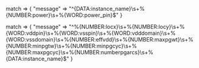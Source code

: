 match => { "message" => "^{DATA:instance_name}\s+%{NUMBER:power}\s+%{WORD:power_pin}$" }




match => { "message" => "^%{NUMBER:locx}\s+%{NUMBER:locy}\s+%{WORD:vddpin}\s+%{WORD:vsspin}\s+%{WORD:vdddomain}\s+%{WORD:vssdomain}\s+%{NUMBER:effvdd}\s+%{NUMBER:maxpgwt}\s+%{NUMBER:minpgtw}\s+%{NUMBER:minpgcyc}\s+%{NUMBER:maxpgcyc}\s+%{NUMBER:numberpgarcs}\s+%{DATA:instance_name}$" }